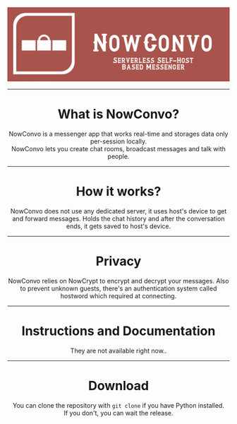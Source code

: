 <img src="nowconvobannerbg.png" alt="NowConvo Banner">
<hr>
<h1 align="center">What is NowConvo?</h1>
<p align="center">NowConvo is a messenger app that works real-time and storages data only per-session locally.<br>NowConvo lets you create chat rooms, broadcast messages and talk with people.</p>
<hr>
<h1 align="center">How it works?</h1>
<p align="center">NowConvo does not use any dedicated server, it uses host's device to get and forward messages. Holds the chat history and after the conversation ends, it gets saved to host's device.</p>
<hr>
<h1 align="center">Privacy</h1>
<p align="center">NowConvo relies on NowCrypt to encrypt and decrypt your messages. Also to prevent unknown guests, there's an authentication system called hostword which required at connecting.</p>
<hr>
<h1 align="center">Instructions and Documentation</h1>
<p align="center">They are not available right now..</p>
<hr>
<h1 align="center">Download</h1>
<p align="center">You can clone the repository with <code>git clone</code> if you have Python installed.<br>If you don't, you can wait the release.</p>
